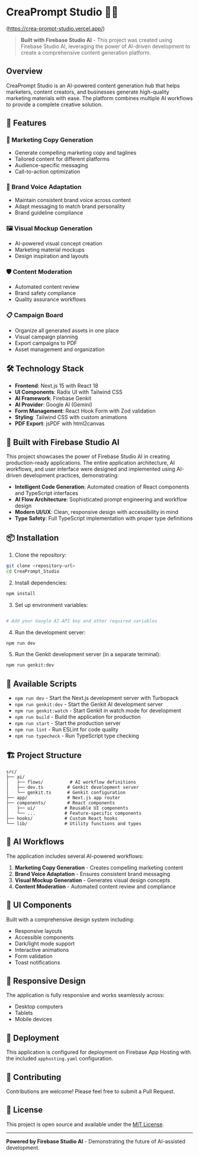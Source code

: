 # CreaPrompt Studio 🎨✨
(https://crea-prompt-studio.vercel.app/)
> **Built with Firebase Studio AI** - This project was created using Firebase Studio AI, leveraging the power of AI-driven development to create a comprehensive content generation platform.

## Overview

CreaPrompt Studio is an AI-powered content generation hub that helps marketers, content creators, and businesses generate high-quality marketing materials with ease. The platform combines multiple AI workflows to provide a complete creative solution.

## 🚀 Features

### 📝 Marketing Copy Generation
- Generate compelling marketing copy and taglines
- Tailored content for different platforms
- Audience-specific messaging
- Call-to-action optimization

### 🎨 Brand Voice Adaptation
- Maintain consistent brand voice across content
- Adapt messaging to match brand personality
- Brand guideline compliance

### 🖼️ Visual Mockup Generation
- AI-powered visual concept creation
- Marketing material mockups
- Design inspiration and layouts

### 🛡️ Content Moderation
- Automated content review
- Brand safety compliance
- Quality assurance workflows

### 📋 Campaign Board
- Organize all generated assets in one place
- Visual campaign planning
- Export campaigns to PDF
- Asset management and organization

## 🛠️ Technology Stack

- **Frontend**: Next.js 15 with React 18
- **UI Components**: Radix UI with Tailwind CSS
- **AI Framework**: Firebase Genkit
- **AI Provider**: Google AI (Gemini)
- **Form Management**: React Hook Form with Zod validation
- **Styling**: Tailwind CSS with custom animations
- **PDF Export**: jsPDF with html2canvas

## 🎯 Built with Firebase Studio AI

This project showcases the power of Firebase Studio AI in creating production-ready applications. The entire application architecture, AI workflows, and user interface were designed and implemented using AI-driven development practices, demonstrating:

- **Intelligent Code Generation**: Automated creation of React components and TypeScript interfaces
- **AI Flow Architecture**: Sophisticated prompt engineering and workflow design
- **Modern UI/UX**: Clean, responsive design with accessibility in mind
- **Type Safety**: Full TypeScript implementation with proper type definitions

## 📦 Installation

1. Clone the repository:
```bash
git clone <repository-url>
cd CreaPrompt_Studio
```

2. Install dependencies:
```bash
npm install
```

3. Set up environment variables:
```bash

# Add your Google AI API key and other required variables
```

4. Run the development server:
```bash
npm run dev
```

5. Run the Genkit development server (in a separate terminal):
```bash
npm run genkit:dev
```

## 🔧 Available Scripts

- `npm run dev` - Start the Next.js development server with Turbopack
- `npm run genkit:dev` - Start the Genkit AI development server
- `npm run genkit:watch` - Start Genkit in watch mode for development
- `npm run build` - Build the application for production
- `npm run start` - Start the production server
- `npm run lint` - Run ESLint for code quality
- `npm run typecheck` - Run TypeScript type checking

## 🏗️ Project Structure

```
src/
├── ai/
│   ├── flows/          # AI workflow definitions
│   ├── dev.ts         # Genkit development server
│   └── genkit.ts      # Genkit configuration
├── app/               # Next.js app router
├── components/        # React components
│   ├── ui/           # Reusable UI components
│   └── ...           # Feature-specific components
├── hooks/            # Custom React hooks
└── lib/              # Utility functions and types
```

## 🤖 AI Workflows

The application includes several AI-powered workflows:

1. **Marketing Copy Generation** - Creates compelling marketing content
2. **Brand Voice Adaptation** - Ensures consistent brand messaging
3. **Visual Mockup Generation** - Generates visual design concepts
4. **Content Moderation** - Automated content review and compliance

## 🎨 UI Components

Built with a comprehensive design system including:
- Responsive layouts
- Accessible components
- Dark/light mode support
- Interactive animations
- Form validation
- Toast notifications

## 📱 Responsive Design

The application is fully responsive and works seamlessly across:
- Desktop computers
- Tablets
- Mobile devices

## 🚀 Deployment

This application is configured for deployment on Firebase App Hosting with the included `apphosting.yaml` configuration.

## 🤝 Contributing

Contributions are welcome! Please feel free to submit a Pull Request.

## 📄 License

This project is open source and available under the [MIT License](LICENSE).

---

**Powered by Firebase Studio AI** - Demonstrating the future of AI-assisted development.
